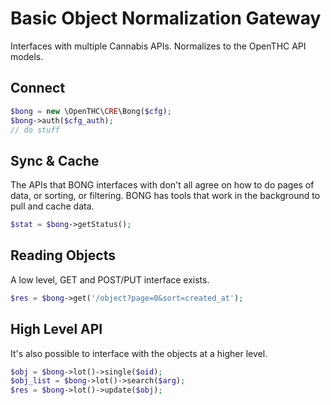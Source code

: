 # Basic Object Normalization Gateway

Interfaces with multiple Cannabis APIs.
Normalizes to the OpenTHC API models.


## Connect

```php
$bong = new \OpenTHC\CRE\Bong($cfg);
$bong->auth($cfg_auth);
// do stuff
```


## Sync & Cache

The APIs that BONG interfaces with don't all agree on how to do pages of data, or sorting, or filtering.
BONG has tools that work in the background to pull and cache data.

```php
$stat = $bong->getStatus();
```


## Reading Objects

A low level, GET and POST/PUT interface exists.


```php
$res = $bong->get('/object?page=0&sort=created_at');
```


## High Level API

It's also possible to interface with the objects at a higher level.


```php
$obj = $bong->lot()->single($oid);
$obj_list = $bong->lot()->search($arg);
$res = $bong->lot()->update($obj);
```
